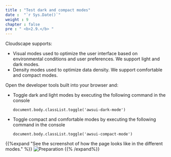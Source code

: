 ```yaml
---
title : "Test dark and compact modes"
date :  "`r Sys.Date()`" 
weight : 9 
chapter : false
pre : " <b>2.9.</b> "
---
```

Cloudscape supports:
- Visual modes  used to optimize the user interface based on environmental conditions and user preferences. We support light and dark modes.
- Density modes  used to optimize data density. We support comfortable and compact modes.

Open the developer tools built into your browser and:
- Toggle dark and light modes by executing the following command in the console
    ```
    document.body.classList.toggle('awsui-dark-mode')

    ```
- Toggle compact and comfortable modes by executing the following command in the console
    ```
    document.body.classList.toggle('awsui-compact-mode')

    ```
{{%expand "See the screenshot of how the page looks like in the different modes." %}}
![Preparation](/images/10.png?false&width=90pc)
{{% /expand%}}

